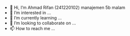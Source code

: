 - 👋 Hi, I’m Ahmad Rifan (241220102) manajemen 5b malam 
- 👀 I’m interested in ...
- 🌱 I’m currently learning ...
- 💞️ I’m looking to collaborate on ...
- 📫 How to reach me ...

<!---
ipanipin/ipanipin is a ✨ special ✨ repository because its `README.md` (this file) appears on your GitHub profile.
You can click the Preview link to take a look at your changes.
--->
